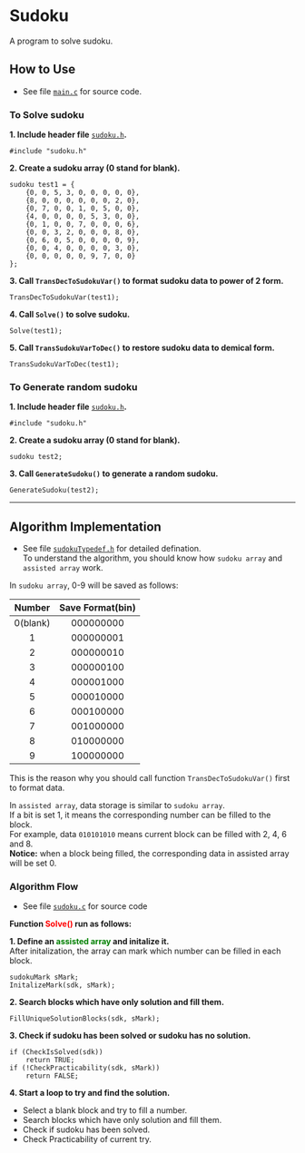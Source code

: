 # Sudoku
A program to solve sudoku.
## How to Use
* See file [`main.c`](https://github.com/WangYf-zju/sudoku/blob/master/main.c) for source code.</br>

### To Solve sudoku
**1. Include header file** [`sudoku.h`](https://github.com/WangYf-zju/sudoku/blob/master/sudoku.h)**.**
```
#include "sudoku.h"
```
**2. Create a sudoku array (0 stand for blank).**
```
sudoku test1 = {
	{0, 0, 5, 3, 0, 0, 0, 0, 0},
	{8, 0, 0, 0, 0, 0, 0, 2, 0},
	{0, 7, 0, 0, 1, 0, 5, 0, 0},
	{4, 0, 0, 0, 0, 5, 3, 0, 0},
	{0, 1, 0, 0, 7, 0, 0, 0, 6},
	{0, 0, 3, 2, 0, 0, 0, 8, 0},
	{0, 6, 0, 5, 0, 0, 0, 0, 9},
	{0, 0, 4, 0, 0, 0, 0, 3, 0},
	{0, 0, 0, 0, 0, 9, 7, 0, 0}
};
```
**3. Call `TransDecToSudokuVar()` to format sudoku data to power of 2 form.**
```
TransDecToSudokuVar(test1);
```
**4. Call `Solve()` to solve sudoku.**
```
Solve(test1);
```
**5. Call `TransSudokuVarToDec()` to restore sudoku data to demical form.**
```
TransSudokuVarToDec(test1);
```
### To Generate random sudoku
**1. Include header file** [`sudoku.h`](https://github.com/WangYf-zju/sudoku/blob/master/sudoku.h)**.**
```
#include "sudoku.h"
```
**2. Create a sudoku array (0 stand for blank).**
```
sudoku test2;
```
**3. Call `GenerateSudoku()` to generate a random sudoku.**
```
GenerateSudoku(test2);
```

* * * * *
## Algorithm Implementation
* See file [`sudokuTypedef.h`](https://github.com/WangYf-zju/sudoku/blob/master/sudokuTypedef.h) for detailed defination.</br>
To understand the algorithm, you should know how `sudoku array` and `assisted array` work.</br>

In `sudoku array`, 0-9 will be saved as follows: </br>

|Number|Save Format(bin)|
|:--:|:--:|
|0(blank)|000000000|
|1|000000001|
|2|000000010|
|3|000000100|
|4|000001000|
|5|000010000|
|6|000100000|
|7|001000000|
|8|010000000|
|9|100000000|

This is the reason why you should call function `TransDecToSudokuVar()` first to format data.

In `assisted array`, data storage is similar to `sudoku array`.</br>
If a bit is set 1, it means the corresponding number can be filled to the block.</br>
For example, data `010101010` means current block can be filled with 2, 4, 6 and 8.</br>
**Notice:** when a block being filled, the corresponding data in assisted array will be set 0.

### Algorithm Flow
* See file [`sudoku.c`](https://github.com/WangYf-zju/sudoku/blob/master/sudoku.c) for source code

**Function <label style="color:red">Solve()</label> run as follows:</br>**

**1. Define an <label style="color:green">assisted array</label> and initalize it.**</br>
After initalization, the array can mark which number can be filled in each block.
```
sudokuMark sMark;
InitalizeMark(sdk, sMark);
```
**2. Search blocks which have only solution and fill them.**
```
FillUniqueSolutionBlocks(sdk, sMark);
```
**3. Check if sudoku has been solved or sudoku has no solution.**
```
if (CheckIsSolved(sdk))
	return TRUE;
if (!CheckPracticability(sdk, sMark))
	return FALSE;
```
**4. Start a loop to try and find the solution.**
* Select a blank block and try to fill a number.
* Search blocks which have only solution and fill them.
* Check if sudoku has been solved.
* Check Practicability of current try.
